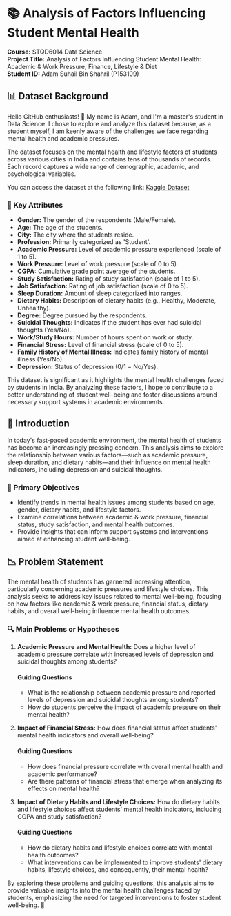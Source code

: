 # 📚 Analysis of Factors Influencing Student Mental Health
**Course:** STQD6014 Data Science  
**Project Title:** Analysis of Factors Influencing Student Mental Health: Academic & Work Pressure, Finance, Lifestyle & Diet  
**Student ID:** Adam Suhail Bin Shahril (P153109)

## 📊 Dataset Background

Hello GitHub enthusiasts! 👋 My name is Adam, and I'm a master's student in Data Science. I chose to explore and analyze this dataset because, as a student myself, I am keenly aware of the challenges we face regarding mental health and academic pressures.

The dataset focuses on the mental health and lifestyle factors of students across various cities in India and contains tens of thousands of records. Each record captures a wide range of demographic, academic, and psychological variables.

You can access the dataset at the following link: [Kaggle Dataset](#)

### 🔑 Key Attributes

- **Gender:** The gender of the respondents (Male/Female).
- **Age:** The age of the students.
- **City:** The city where the students reside.
- **Profession:** Primarily categorized as 'Student'.
- **Academic Pressure:** Level of academic pressure experienced (scale of 1 to 5).
- **Work Pressure:** Level of work pressure (scale of 0 to 5).
- **CGPA:** Cumulative grade point average of the students.
- **Study Satisfaction:** Rating of study satisfaction (scale of 1 to 5).
- **Job Satisfaction:** Rating of job satisfaction (scale of 0 to 5).
- **Sleep Duration:** Amount of sleep categorized into ranges.
- **Dietary Habits:** Description of dietary habits (e.g., Healthy, Moderate, Unhealthy).
- **Degree:** Degree pursued by the respondents.
- **Suicidal Thoughts:** Indicates if the student has ever had suicidal thoughts (Yes/No).
- **Work/Study Hours:** Number of hours spent on work or study.
- **Financial Stress:** Level of financial stress (scale of 0 to 5).
- **Family History of Mental Illness:** Indicates family history of mental illness (Yes/No).
- **Depression:** Status of depression (0/1 = No/Yes).

This dataset is significant as it highlights the mental health challenges faced by students in India. By analyzing these factors, I hope to contribute to a better understanding of student well-being and foster discussions around necessary support systems in academic environments.

## 🧠 Introduction

In today's fast-paced academic environment, the mental health of students has become an increasingly pressing concern. This analysis aims to explore the relationship between various factors—such as academic pressure, sleep duration, and dietary habits—and their influence on mental health indicators, including depression and suicidal thoughts.

### 🎯 Primary Objectives

- Identify trends in mental health issues among students based on age, gender, dietary habits, and lifestyle factors.
- Examine correlations between academic & work pressure, financial status, study satisfaction, and mental health outcomes.
- Provide insights that can inform support systems and interventions aimed at enhancing student well-being.

## 📉 Problem Statement

The mental health of students has garnered increasing attention, particularly concerning academic pressures and lifestyle choices. This analysis seeks to address key issues related to mental well-being, focusing on how factors like academic & work pressure, financial status, dietary habits, and overall well-being influence mental health outcomes.

### 🔍 Main Problems or Hypotheses

1. **Academic Pressure and Mental Health:** Does a higher level of academic pressure correlate with increased levels of depression and suicidal thoughts among students?

   #### Guiding Questions
   - What is the relationship between academic pressure and reported levels of depression and suicidal thoughts among students?
   - How do students perceive the impact of academic pressure on their mental health?

2. **Impact of Financial Stress:** How does financial status affect students' mental health indicators and overall well-being?

   #### Guiding Questions
   - How does financial pressure correlate with overall mental health and academic performance?
   - Are there patterns of financial stress that emerge when analyzing its effects on mental health?

3. **Impact of Dietary Habits and Lifestyle Choices:** How do dietary habits and lifestyle choices affect students' mental health indicators, including CGPA and study satisfaction?

   #### Guiding Questions
   - How do dietary habits and lifestyle choices correlate with mental health outcomes?
   - What interventions can be implemented to improve students' dietary habits, lifestyle choices, and consequently, their mental health?

By exploring these problems and guiding questions, this analysis aims to provide valuable insights into the mental health challenges faced by students, emphasizing the need for targeted interventions to foster student well-being. 🌟
